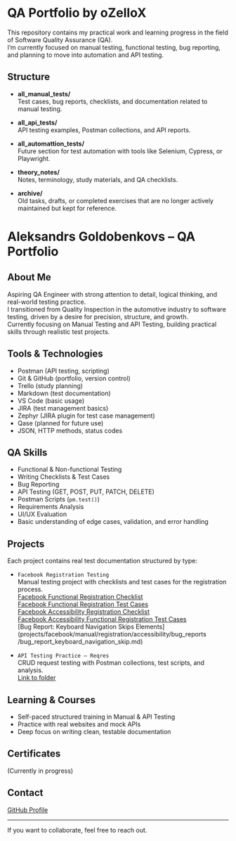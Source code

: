 # QA Portfolio by oZelloX

This repository contains my practical work and learning progress in the field of Software Quality Assurance (QA).  
I’m currently focused on manual testing, functional testing, bug reporting, and planning to move into automation and API testing.

##  Structure

- **all_manual_tests/**  
  Test cases, bug reports, checklists, and documentation related to manual testing.

- **all_api_tests/**  
  API testing examples, Postman collections, and API reports.

- **all_automattion_tests/**  
  Future section for test automation with tools like Selenium, Cypress, or Playwright.

- **theory_notes/**  
  Notes, terminology, study materials, and QA checklists.

- **archive/**  
  Old tasks, drafts, or completed exercises that are no longer actively maintained but kept for reference.


# Aleksandrs Goldobenkovs – QA Portfolio

##  About Me  
Aspiring QA Engineer with strong attention to detail, logical thinking, and real-world testing practice.  
I transitioned from Quality Inspection in the automotive industry to software testing, driven by a desire for precision, structure, and growth.  
Currently focusing on Manual Testing and API Testing, building practical skills through realistic test projects.

##  Tools & Technologies  
- Postman (API testing, scripting)  
- Git & GitHub (portfolio, version control)  
- Trello (study planning)  
- Markdown (test documentation)  
- VS Code (basic usage)  
- JIRA (test management basics)  
- Zephyr (JIRA plugin for test case management)  
- Qase (planned for future use)  
- JSON, HTTP methods, status codes  

##  QA Skills  
- Functional & Non-functional Testing  
- Writing Checklists & Test Cases  
- Bug Reporting  
- API Testing (GET, POST, PUT, PATCH, DELETE)  
- Postman Scripts (`pm.test()`)  
- Requirements Analysis  
- UI/UX Evaluation  
- Basic understanding of edge cases, validation, and error handling  

##  Projects  
Each project contains real test documentation structured by type:

- `Facebook Registration Testing`  
  Manual testing project with checklists and test cases for the registration process.  
  [Facebook Functional Registration Checklist](projects/facebook/manual/registration/functional/checklist/)  
  [Facebook Functional Registration Test Cases](projects/facebook/manual/registration/functional/test_cases/)  
  [Facebook Accessibility Registration Checklist](projects/facebook/manual/registration/accessibility/checklist/)  
  [Facebook Accessibility Functional Registration Test Cases](projects/facebook/manual/registration/accessibility/test_cases/)  
  [Bug Report: Keyboard Navigation Skips Elements](projects/facebook/manual/registration/accessibility/bug_reports
/bug_report_keyboard_navigation_skip.md)
   
- `API Testing Practice – Reqres`  
  CRUD request testing with Postman collections, test scripts, and analysis.  
  [Link to folder](./api_testing/reqres_demo)

##  Learning & Courses  
- Self-paced structured training in Manual & API Testing  
- Practice with real websites and mock APIs  
- Deep focus on writing clean, testable documentation

##  Certificates  
(Currently in progress)

##  Contact  
[GitHub Profile](https://github.com/yourusername)  

---

If you want to collaborate, feel free to reach out.

